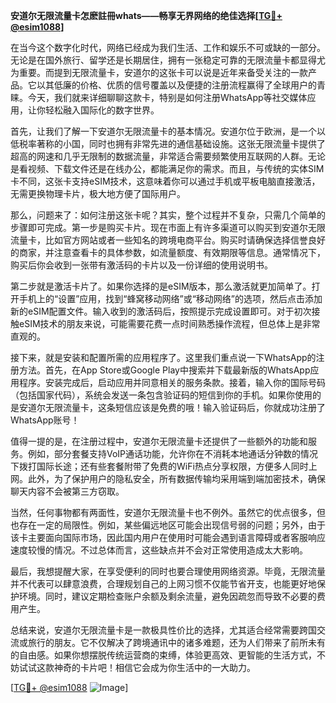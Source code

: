 **安道尔无限流量卡怎麽註冊whats——畅享无界网络的绝佳选择[[TG💪+ @esim1088](https://t.me/s/esim1088)]**

在当今这个数字化时代，网络已经成为我们生活、工作和娱乐不可或缺的一部分。无论是在国外旅行、留学还是长期居住，拥有一张稳定可靠的无限流量卡都显得尤为重要。而提到无限流量卡，安道尔的这张卡可以说是近年来备受关注的一款产品。它以其低廉的价格、优质的信号覆盖以及便捷的注册流程赢得了全球用户的青睐。今天，我们就来详细聊聊这款卡，特别是如何注册WhatsApp等社交媒体应用，让你轻松融入国际化的数字世界。

首先，让我们了解一下安道尔无限流量卡的基本情况。安道尔位于欧洲，是一个以低税率著称的小国，同时也拥有非常先进的通信基础设施。这张无限流量卡提供了超高的网速和几乎无限制的数据流量，非常适合需要频繁使用互联网的人群。无论是看视频、下载文件还是在线办公，都能满足你的需求。而且，与传统的实体SIM卡不同，这张卡支持eSIM技术，这意味着你可以通过手机或平板电脑直接激活，无需更换物理卡片，极大地方便了国际用户。

那么，问题来了：如何注册这张卡呢？其实，整个过程并不复杂，只需几个简单的步骤即可完成。第一步是购买卡片。现在市面上有许多渠道可以购买到安道尔无限流量卡，比如官方网站或者一些知名的跨境电商平台。购买时请确保选择信誉良好的商家，并注意查看卡的具体参数，如流量额度、有效期限等信息。通常情况下，购买后你会收到一张带有激活码的卡片以及一份详细的使用说明书。

第二步就是激活卡片了。如果你选择的是eSIM版本，那么激活就更加简单了。打开手机上的“设置”应用，找到“蜂窝移动网络”或“移动网络”的选项，然后点击添加新的eSIM配置文件。输入收到的激活码后，按照提示完成设置即可。对于初次接触eSIM技术的朋友来说，可能需要花费一点时间熟悉操作流程，但总体上是非常直观的。

接下来，就是安装和配置所需的应用程序了。这里我们重点说一下WhatsApp的注册方法。首先，在App Store或Google Play中搜索并下载最新版的WhatsApp应用程序。安装完成后，启动应用并同意相关的服务条款。接着，输入你的国际号码（包括国家代码），系统会发送一条包含验证码的短信到你的手机。如果你使用的是安道尔无限流量卡，这条短信应该是免费的哦！输入验证码后，你就成功注册了WhatsApp账号！

值得一提的是，在注册过程中，安道尔无限流量卡还提供了一些额外的功能和服务。例如，部分套餐支持VoIP通话功能，允许你在不消耗本地通话分钟数的情况下拨打国际长途；还有些套餐附带了免费的WiFi热点分享权限，方便多人同时上网。此外，为了保护用户的隐私安全，所有数据传输均采用端到端加密技术，确保聊天内容不会被第三方窃取。

当然，任何事物都有两面性，安道尔无限流量卡也不例外。虽然它的优点很多，但也存在一定的局限性。例如，某些偏远地区可能会出现信号弱的问题；另外，由于该卡主要面向国际市场，因此国内用户在使用时可能会遇到语言障碍或者客服响应速度较慢的情况。不过总体而言，这些缺点并不会对正常使用造成太大影响。

最后，我想提醒大家，在享受便利的同时也要合理使用网络资源。毕竟，无限流量并不代表可以肆意浪费，合理规划自己的上网习惯不仅能节省开支，也能更好地保护环境。同时，建议定期检查账户余额及剩余流量，避免因疏忽而导致不必要的费用产生。

总结来说，安道尔无限流量卡是一款极具性价比的选择，尤其适合经常需要跨国交流或旅行的朋友。它不仅解决了跨境通讯中的诸多难题，还为人们带来了前所未有的自由感。如果你想摆脱传统运营商的束缚，体验更高效、更智能的生活方式，不妨试试这款神奇的卡片吧！相信它会成为你生活中的一大助力。

[[TG💪+ @esim1088](https://t.me/s/esim1088) ![Image](https://i.postimg.cc/4NQfJmqS/Snipaste-2025-05-13-00-14-12.png)]